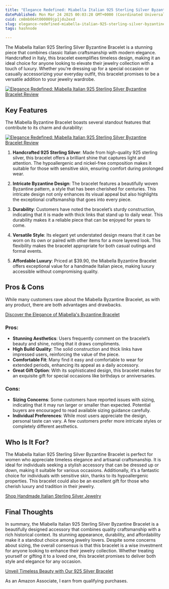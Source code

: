 ```yaml
---
title: "Elegance Redefined: Miabella Italian 925 Sterling Silver Byzantine Bracelet Review"
datePublished: Mon Mar 24 2025 00:03:28 GMT+0000 (Coordinated Universal Time)
cuid: cm8mb064t000009jp1jdu2exd
slug: elegance-redefined-miabella-italian-925-sterling-silver-byzantine-bracelet-review
tags: hashnode

---
```


<p>The Miabella Italian 925 Sterling Silver Byzantine Bracelet is a stunning piece that combines classic Italian craftsmanship with modern elegance. Handcrafted in Italy, this bracelet exemplifies timeless design, making it an ideal choice for anyone looking to elevate their jewelry collection with a touch of luxury. Whether you're dressing up for a special occasion or casually accessorizing your everyday outfit, this bracelet promises to be a versatile addition to your jewelry wardrobe.</p>
<a href='https://www.amazon.com/dp/B07RWP481J?tag=myreviews0fcb-20' target='_blank' rel='nofollow'>
<img src='https://m.media-amazon.com/images/I/81Nd0sIyOYL._AC_SL1500_.jpg' alt='Elegance Redefined: Miabella Italian 925 Sterling Silver Byzantine Bracelet Review' style='display: block; margin: auto; max-width: 100%; height: auto;'>
</a>
<h2>Key Features</h2>
<p>The Miabella Byzantine Bracelet boasts several standout features that contribute to its charm and durability:</p>
<a href='https://www.amazon.com/dp/B07RWP481J?tag=myreviews0fcb-20' target='_blank' rel='nofollow'>
<img src='https://m.media-amazon.com/images/I/51gyfXBnPEL._AC_SL1318_.jpg' alt='Elegance Redefined: Miabella Italian 925 Sterling Silver Byzantine Bracelet Review' style='display: block; margin: auto; max-width: 100%; height: auto;'>
</a>
<ol>
<li>
<p><strong>Handcrafted 925 Sterling Silver</strong>: Made from high-quality 925 sterling silver, this bracelet offers a brilliant shine that captures light and attention. The hypoallergenic and nickel-free composition makes it suitable for those with sensitive skin, ensuring comfort during prolonged wear.</p>
</li>
<li>
<p><strong>Intricate Byzantine Design</strong>: The bracelet features a beautifully woven Byzantine pattern, a style that has been cherished for centuries. This intricate design not only enhances its visual appeal but also highlights the exceptional craftsmanship that goes into every piece.</p>
</li>
<li>
<p><strong>Durability</strong>: Customers have noted the bracelet’s sturdy construction, indicating that it is made with thick links that stand up to daily wear. This durability makes it a reliable piece that can be enjoyed for years to come.</p>
</li>
<li>
<p><strong>Versatile Style</strong>: Its elegant yet understated design means that it can be worn on its own or paired with other items for a more layered look. This flexibility makes the bracelet appropriate for both casual outings and formal events.</p>
</li>
<li>
<p><strong>Affordable Luxury</strong>: Priced at $39.90, the Miabella Byzantine Bracelet offers exceptional value for a handmade Italian piece, making luxury accessible without compromising quality.</p>
</li>
</ol>
<h2>Pros &amp; Cons</h2>
<p>While many customers rave about the Miabella Byzantine Bracelet, as with any product, there are both advantages and drawbacks.</p>
<p><a href='https://www.amazon.com/dp/B07RWP481J?tag=myreviews0fcb-20' target='_blank' rel='nofollow'>Discover the Elegance of Miabella's Byzantine Bracelet</a></p>
<h3>Pros:</h3>
<ul>
<li><strong>Stunning Aesthetics</strong>: Users frequently comment on the bracelet’s beauty and shine, noting that it draws compliments.</li>
<li><strong>High Build Quality</strong>: The solid construction and thick links have impressed users, reinforcing the value of the piece.</li>
<li><strong>Comfortable Fit</strong>: Many find it easy and comfortable to wear for extended periods, enhancing its appeal as a daily accessory.</li>
<li><strong>Great Gift Option</strong>: With its sophisticated design, this bracelet makes for an exquisite gift for special occasions like birthdays or anniversaries.</li>
</ul>
<h3>Cons:</h3>
<ul>
<li><strong>Sizing Concerns</strong>: Some customers have reported issues with sizing, indicating that it may run larger or smaller than expected. Potential buyers are encouraged to read available sizing guidance carefully.</li>
<li><strong>Individual Preferences</strong>: While most users appreciate the design, personal taste can vary. A few customers prefer more intricate styles or completely different aesthetics.</li>
</ul>
<h2>Who Is It For?</h2>
<p>The Miabella Italian 925 Sterling Silver Byzantine Bracelet is perfect for women who appreciate timeless elegance and artisanal craftsmanship. It is ideal for individuals seeking a stylish accessory that can be dressed up or down, making it suitable for various occasions. Additionally, it’s a fantastic choice for individuals with sensitive skin, thanks to its hypoallergenic properties. This bracelet could also be an excellent gift for those who cherish luxury and tradition in their jewelry.</p>
<p><a href='https://www.amazon.com/dp/B07RWP481J?tag=myreviews0fcb-20' target='_blank' rel='nofollow'>Shop Handmade Italian Sterling Silver Jewelry</a></p>
<h2>Final Thoughts</h2>
<p>In summary, the Miabella Italian 925 Sterling Silver Byzantine Bracelet is a beautifully designed accessory that combines quality craftsmanship with a rich historical context. Its stunning appearance, durability, and affordability make it a standout choice among jewelry lovers. Despite some concerns about sizing, the overall consensus is that this bracelet is a wise investment for anyone looking to enhance their jewelry collection. Whether treating yourself or gifting it to a loved one, this bracelet promises to deliver both style and elegance for any occasion.</p>
<p><a href='https://www.amazon.com/dp/B07RWP481J?tag=myreviews0fcb-20' target='_blank' rel='nofollow'>Unveil Timeless Beauty with Our 925 Silver Bracelet</a></p>
<p>As an Amazon Associate, I earn from qualifying purchases.</p>